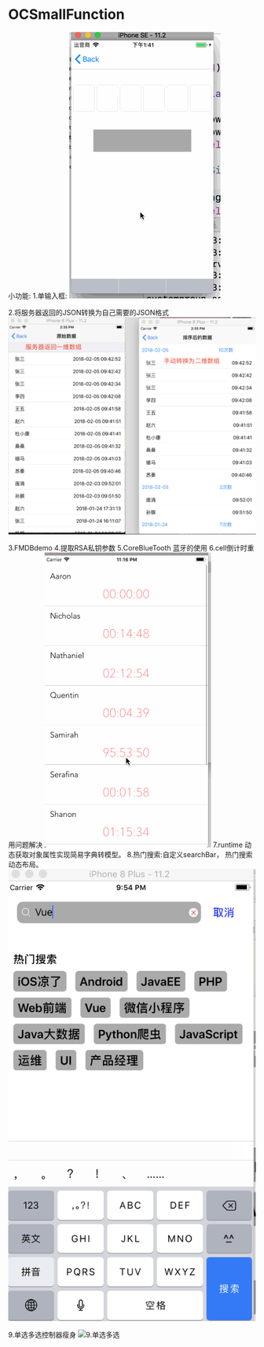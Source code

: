 # OCSmallFunction
小功能: 
1.单输入框: 
![1单输入框](https://github.com/gjcbo/OCSmallFunction/raw/master/Pictures/1.单输入框.gif)

2.将服务器返回的JSON转换为自己需要的JSON格式
![2将服务器返回的一维数组转为二维数组](https://github.com/gjcbo/OCSmallFunction/raw/master/Pictures/2.将服务器返回的一维数组转为二位数组.png)

3.FMDBdemo
4.提取RSA私钥参数
5.CoreBlueTooth 蓝牙的使用
6.cell倒计时重用问题解决
![6.cell倒计时重用问题解决思路](https://github.com/gjcbo/OCSmallFunction/raw/master/Pictures/6.cell倒计时重用问题解决.gif)
7.runtime 动态获取对象属性实现简易字典转模型。
8.热门搜索:自定义searchBar， 热门搜索动态布局。
![8.热门搜索效果](https://github.com/gjcbo/OCSmallFunction/raw/master/Pictures/8.热门搜索.png)

9.单选多选控制器瘦身
![9.单选多选](https://github.com/gjcbo/OCSmallFunction/raw/master/Pictures/9.单选多选.png)


